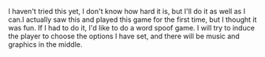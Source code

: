 I haven't tried this yet, I don't know how hard it is, but I'll do it as well as I can.I actually saw this and played this game for the first time, but I thought it was fun.
If I had to do it, I'd like to do a word spoof game. I will try to induce the player to choose the options I have set, and there will be music and graphics in the middle.
